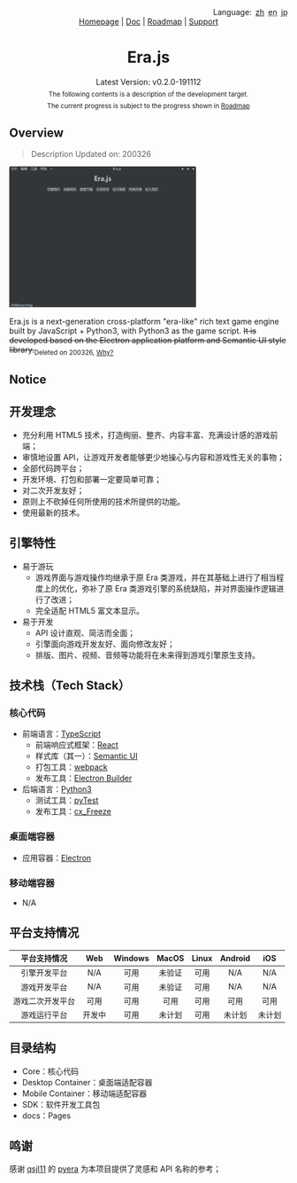 <div align='right'><span>Language:&ensp;</span><span><a href='README-zh.md'>zh</a></span>&ensp;<span><abbr title='Need to be translated!'>en</abbr></span>&ensp;<span><a><abbr title='Need to be translated!'>jp</abbr></a></span></div>

<div align="center">
    <a href="http://erajs.net">Homepage</a> |
    <a href="https://github.com/miswanting/Era.js/wiki">Doc</a> |
    <a href="https://github.com/miswanting/Era.js/projects">Roadmap</a> |
    <a href="https://github.com/miswanting/Era.js/issues">Support</a>
</div>

<h1 align="center">Era.js</h1>
<div align="center">Latest Version: v0.2.0-191112</div>
<div align="center"><sub>The following contents is a description of the development target.<br />The current progress is subject to the progress shown in <a href="https://github.com/miswanting/Era.js/projects">Roadmap</a></sub></div>

## Overview

>   Description Updated on: 200326

<img src="ss.png" alt="screenshot" style="zoom: 33%;" />

Era.js is a next-generation cross-platform "era-like" rich text game engine built by JavaScript + Python3, with Python3 as the game script. ~~It is developed based on the Electron application platform and Semantic UI style library.~~<sub>Deleted on 200326, <a href='#'>Why?<a></sub>

## Notice



## 开发理念

- 充分利用 HTML5 技术，打造绚丽、整齐、内容丰富、充满设计感的游戏前端；
- 审慎地设置 API，让游戏开发者能够更少地操心与内容和游戏性无关的事物；
- 全部代码跨平台；
- 开发环境、打包和部署一定要简单可靠；
- 对二次开发友好；
- 原则上不砍掉任何所使用的技术所提供的功能。
- 使用最新的技术。

## 引擎特性

- 易于游玩
  - 游戏界面与游戏操作均继承于原 Era 类游戏，并在其基础上进行了相当程度上的优化，弥补了原 Era 类游戏引擎的系统缺陷，并对界面操作逻辑进行了改进；
  - 完全适配 HTML5 富文本显示。
- 易于开发
  - API 设计直观、简洁而全面；
  - 引擎面向游戏开发友好、面向修改友好；
  - 排版、图片、视频、音频等功能将在未来得到游戏引擎原生支持。

## 技术栈（Tech Stack）

### 核心代码

- 前端语言：[TypeScript](https://www.typescriptlang.org/)
  - 前端响应式框架：[React](https://reactjs.org/)
  - 样式库（其一）：[Semantic UI](https://semantic-ui.com/)
  - 打包工具：[webpack](https://webpack.js.org/)
  - 发布工具：[Electron Builder](https://www.electron.build/)
- 后端语言：[Python3](https://www.python.org/)
  - 测试工具：[pyTest](https://docs.pytest.org/en/latest/)
  - 发布工具：[cx_Freeze](https://anthony-tuininga.github.io/cx_Freeze/)
### 桌面端容器

-   应用容器：[Electron](https://electronjs.org/)

### 移动端容器

-   N/A

## 平台支持情况

|   平台支持情况   |  Web   | Windows | MacOS  | Linux | Android |  iOS   |
| :--------------: | :----: | :-----: | :----: | :---: | :-----: | :----: |
|   引擎开发平台   |  N/A   |  可用   | 未验证 | 可用  |   N/A   |  N/A   |
|   游戏开发平台   |  N/A   |  可用   | 未验证 | 可用  |   N/A   |  N/A   |
| 游戏二次开发平台 |  可用  |  可用   |  可用  | 可用  |  可用   |  可用  |
|   游戏运行平台   | 开发中 |  可用   | 未计划 | 可用  | 未计划  | 未计划 |

## 目录结构

-   Core：核心代码
-   Desktop Container：桌面端适配容器
-   Mobile Container：移动端适配容器
-   SDK：软件开发工具包
-   docs：Pages

## 鸣谢

感谢 [qsjl11](https://github.com/qsjl11) 的 [pyera](https://github.com/qsjl11/pyera) 为本项目提供了灵感和 API 名称的参考；
